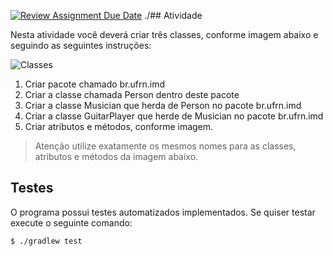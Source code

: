 [![Review Assignment Due Date](https://classroom.github.com/assets/deadline-readme-button-24ddc0f5d75046c5622901739e7c5dd533143b0c8e959d652212380cedb1ea36.svg)](https://classroom.github.com/a/r_0U44Q4)
./## Atividade

Nesta atividade você deverá criar três classes, conforme imagem abaixo e seguindo as seguintes instruções:

![Classes](https://i.ibb.co/DMz5T5L/Package-imd.png)

1. Criar pacote chamado br.ufrn.imd
2. Criar a classe chamada Person dentro deste pacote
3. Criar a classe Musician que herda de Person no pacote br.ufrn.imd
4. Criar a classe GuitarPlayer que herde de Musician no pacote br.ufrn.imd
5. Criar atributos e métodos, conforme imagem.

> Atenção utilize exatamente os mesmos nomes para as classes, atributos e métodos da imagem abaixo.

## Testes

O programa possui testes automatizados implementados. Se quiser testar execute o seguinte comando:

```console
$ ./gradlew test
```